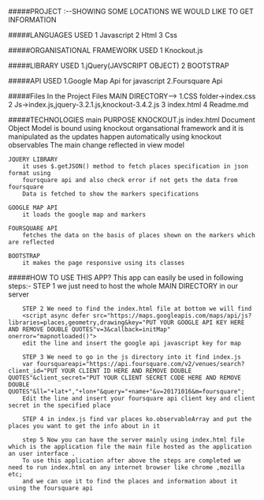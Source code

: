 #####PROJECT :--SHOWING SOME LOCATIONS WE WOULD LIKE TO GET INFORMATION

#####LANGUAGES USED
    1 Javascript
    2 Html
    3 Css

#####ORGANISATIONAL FRAMEWORK USED
    1 Knockout.js

#####LIBRARY USED
    1.jQuery(JAVSCRIPT OBJECT)
    2 BOOTSTRAP

#####API USED
    1.Google Map Api for javascript
    2.Foursquare Api

#####Files In the Project Files
    MAIN DIRECTORY-->
                1.CSS folder->index.css
                2 Js->index.js,jquery-3.2.1.js,knockout-3.4.2.js
                3 index.html
                4 Readme.md

#####TECHNOLOGIES main PURPOSE
    KNOCKOUT.js
        index.html Document Object Model is bound using knockout organsational framework
        and it is manipulated as the updates happen automatically using knockout observables
        The main change reflected in view model

    JQUERY LIBRARY
        it uses $.getJSON() method to fetch places specification in json format using
        foursquare api and also check error if not gets the data from foursquare
        Data is fetched to show the markers specifications

    GOOGLE MAP API
        it loads the google map and markers

    FOURSQUARE API
        fetches the data on the basis of places shown on the markers which are reflected

    BOOTSTRAP
        it makes the page responsive using its classes

#####HOW TO USE THIS APP?
        This app can easily be used in following steps:-
        STEP 1 we just need to host the whole MAIN DIRECTORY in our server

        STEP 2 We need to find the index.html file at bottom we will find
        <script async defer src="https://maps.googleapis.com/maps/api/js?libraries=places,geometry,drawing&key="PUT YOUR GOOGLE API KEY HERE AND REMOVE DOUBLE QUOTES"v=3&callback=initMap" onerror="mapnotloaded()">
        edit the line and insert the google api javascript key for map

        STEP 3 We need to go in the js directory into it find index.js
        var foursquareapi="https://api.foursquare.com/v2/venues/search?client_id="PUT YOUR CLIENT ID HERE AND REMOVE DOUBLE QUOTES"&client_secret="PUT YOUR CLIENT SECRET CODE HERE AND REMOVE DOUBLE QUOTES"&ll="+lat+","+lon+"&query="+name+"&v=20171016&m=foursquare";
        Edit the line and insert your foursquare api client key and client secret in the specified place

        STEP 4 in index.js find var places ko.observableArray and put the places you want to get the info about in it

        step 5 Now you can have the server mainly using index.html file which is the application file the main file hosted as the application an user interface .
        To use this application after above the steps are completed we need to run index.html on any internet browser like chrome ,mozilla etc;
        and we can use it to find the places and information about it using the foursquare api









